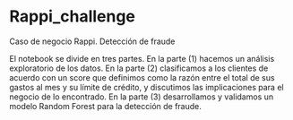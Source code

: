 # Rappi_challenge
Caso de negocio Rappi. Detección de fraude

El notebook se divide en tres partes. En la parte (1) hacemos un análisis exploratorio de los datos. En la parte (2) clasificamos a los clientes de acuerdo con un score que definimos como la razón entre el total de sus gastos al mes y su límite de crédito, y discutimos las implicaciones para el negocio de lo encontrado. En la parte (3) desarrollamos y validamos un modelo Random Forest para la detección de fraude.

